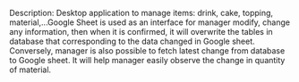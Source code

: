 Description: Desktop application to manage items:drink, cake, topping, material,...Google Sheet is used as an interface for manager modify, change any information, then when it is confirmed, it will overwrite the tables in database that corresponding to the data changed in Google sheet. Conversely, manager is also possible to fetch latest change from database to Google sheet. It will help manager easily observe the change in quantity of material. 